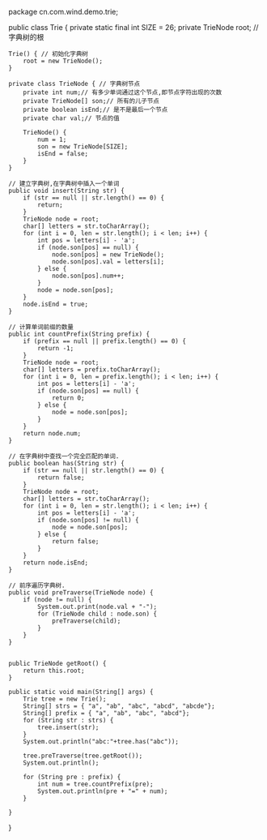 package cn.com.wind.demo.trie;


public class Trie {
    private static final int SIZE = 26;
    private TrieNode root; // 字典树的根

    Trie() { // 初始化字典树
        root = new TrieNode();
    }

    private class TrieNode { // 字典树节点
        private int num;// 有多少单词通过这个节点,即节点字符出现的次数
        private TrieNode[] son;// 所有的儿子节点
        private boolean isEnd;// 是不是最后一个节点
        private char val;// 节点的值

        TrieNode() {
            num = 1;
            son = new TrieNode[SIZE];
            isEnd = false;
        }
    }

    // 建立字典树,在字典树中插入一个单词
    public void insert(String str) {
        if (str == null || str.length() == 0) {
            return;
        }
        TrieNode node = root;
        char[] letters = str.toCharArray();
        for (int i = 0, len = str.length(); i < len; i++) {
            int pos = letters[i] - 'a';
            if (node.son[pos] == null) {
                node.son[pos] = new TrieNode();
                node.son[pos].val = letters[i];
            } else {
                node.son[pos].num++;
            }
            node = node.son[pos];
        }
        node.isEnd = true;
    }

    // 计算单词前缀的数量
    public int countPrefix(String prefix) {
        if (prefix == null || prefix.length() == 0) {
            return -1;
        }
        TrieNode node = root;
        char[] letters = prefix.toCharArray();
        for (int i = 0, len = prefix.length(); i < len; i++) {
            int pos = letters[i] - 'a';
            if (node.son[pos] == null) {
                return 0;
            } else {
                node = node.son[pos];
            }
        }
        return node.num;
    }

    // 在字典树中查找一个完全匹配的单词.
    public boolean has(String str) {
        if (str == null || str.length() == 0) {
            return false;
        }
        TrieNode node = root;
        char[] letters = str.toCharArray();
        for (int i = 0, len = str.length(); i < len; i++) {
            int pos = letters[i] - 'a';
            if (node.son[pos] != null) {
                node = node.son[pos];
            } else {
                return false;
            }
        }
        return node.isEnd;
    }

    // 前序遍历字典树.
    public void preTraverse(TrieNode node) {
        if (node != null) {
            System.out.print(node.val + "-");
            for (TrieNode child : node.son) {
                preTraverse(child);
            }
        }
    }

    
    public TrieNode getRoot() {
        return this.root;
    }

    public static void main(String[] args) {
        Trie tree = new Trie();
        String[] strs = { "a", "ab", "abc", "abcd", "abcde"};
        String[] prefix = { "a", "ab", "abc", "abcd"};
        for (String str : strs) {
            tree.insert(str);
        }
        System.out.println("abc:"+tree.has("abc"));
        
        tree.preTraverse(tree.getRoot());
        System.out.println();
        
        for (String pre : prefix) {
            int num = tree.countPrefix(pre);
            System.out.println(pre + "=" + num);
        }
        
    }
}
